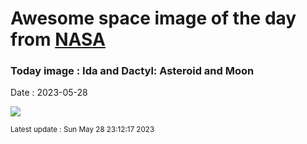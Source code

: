 
# Awesome space image of the day from [NASA](https://api.nasa.gov/)

### Today image : Ida and Dactyl: Asteroid and Moon
Date : 2023-05-28

![](https://apod.nasa.gov/apod/image/2305/IdaDactyl_galileo_960.jpg)

<small>Latest update : Sun May 28 23:12:17 2023</small>
        